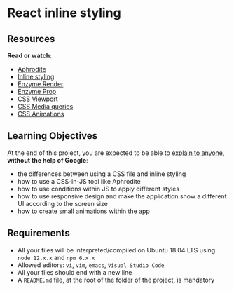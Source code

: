 # React inline styling

<h2>Resources</h2>

<p><strong>Read or watch</strong>:</p>

<ul>
<li><a href="/https://github.com/khan/aphrodite" title="Aphrodite" target="_blank">Aphrodite</a></li>
<li><a href="https://legacy.reactjs.org/docs/dom-elements.html" title="Inline styling" target="_blank">Inline styling</a></li>
<li><a href="" title="Enzyme Render" target="_blank">Enzyme Render</a></li>
<li><a href="https://enzymejs.github.io/enzyme/docs/api/ShallowWrapper/render.html" title="Enzyme Prop" target="_blank">Enzyme Prop</a></li>
<li><a href="https://www.w3schools.com/css/css_rwd_viewport.asp" title="CSS Viewport" target="_blank">CSS Viewport</a></li>
<li><a href="https://www.w3schools.com/css/css_rwd_mediaqueries.asp" title="CSS Media queries" target="_blank">CSS Media queries</a></li>
<li><a href="https://www.w3schools.com/css/css3_animations.asp" title="CSS Animations" target="_blank">CSS Animations</a></li>
</ul>

<h2>Learning Objectives</h2>

<p>At the end of this project, you are expected to be able to <a href="/rltoken/NGC3nKSLn6Ma0YNceXxKTA" title="explain to anyone" target="_blank">explain to anyone</a>, <strong>without the help of Google</strong>:</p>

<ul>
<li>the differences between using a CSS file and inline styling</li>
<li>how to use a CSS-in-JS tool like Aphrodite</li>
<li>how to use conditions within JS to apply different styles</li>
<li>how to use responsive design and make the application show a different UI according to the screen size</li>
<li>how to create small animations within the app</li>
</ul>

<h2>Requirements</h2>

<ul>
<li>All your files will be interpreted/compiled on Ubuntu 18.04 LTS using <code>node 12.x.x</code> and <code>npm 6.x.x</code></li>
<li>Allowed editors: <code>vi</code>, <code>vim</code>, <code>emacs</code>, <code>Visual Studio Code</code></li>
<li>All your files should end with a new line</li>
<li>A <code>README.md</code> file, at the root of the folder of the project, is mandatory</li>
</ul>

  </div>
</div>

